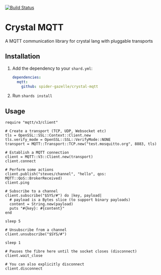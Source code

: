 [![Build Status](https://travis-ci.org/spider-gazelle/crystal-mqtt.svg?branch=master)](https://travis-ci.org/spider-gazelle/crystal-mqtt)


# Crystal MQTT

A MQTT communication library for crystal lang with pluggable transports


## Installation

1. Add the dependency to your `shard.yml`:

   ```yaml
   dependencies:
     mqtt:
       github: spider-gazelle/crystal-mqtt
   ```

2. Run `shards install`


## Usage

```crystal
require "mqtt/v3/client"

# Create a transport (TCP, UDP, Websocket etc)
tls = OpenSSL::SSL::Context::Client.new
tls.verify_mode = OpenSSL::SSL::VerifyMode::NONE
transport = MQTT::Transport::TCP.new("test.mosquitto.org", 8883, tls)

# Establish a MQTT connection
client = MQTT::V3::Client.new(transport)
client.connect

# Perform some actions
client.publish("steves/channel", "hello", qos: MQTT::QoS::BrokerReceived)
client.ping

# Subscribe to a channel
client.subscribe("$SYS/#") do |key, payload|
  # payload is a Bytes slice (to support binary payloads)
  content = String.new(payload)
  puts "#{key}: #{content}"
end

sleep 5

# Unsubscribe from a channel
client.unsubscribe("$SYS/#")

sleep 1

# Pauses the fibre here until the socket closes (disconnect)
client.wait_close

# You can also explicitly disconnect
client.disconnect

```
